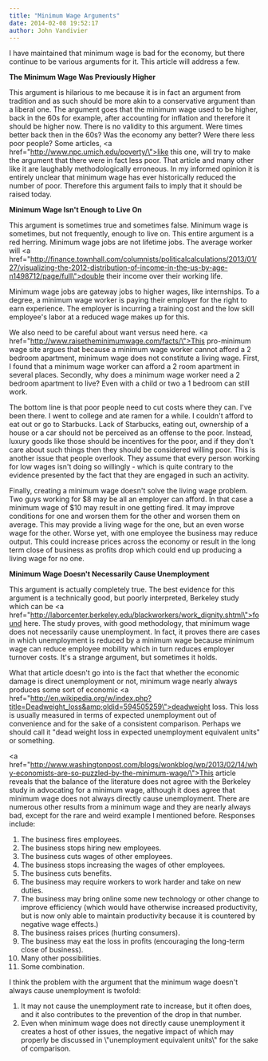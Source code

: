 ```yaml
---
title: "Minimum Wage Arguments"
date: 2014-02-08 19:52:17
author: John Vandivier
---
```




I have maintained that minimum wage is bad for the economy, but there continue to be various arguments for it. This article will address a few.

<strong>The Minimum Wage Was Previously Higher</strong>

This argument is hilarious to me because it is in fact an argument from tradition and as such should be more akin to a conservative argument than a liberal one. The argument goes that the minimum wage used to be higher, back in the 60s for example, after accounting for inflation and therefore it should be higher now. There is no validity to this argument. Were times better back then in the 60s? Was the economy any better? Were there less poor people? Some articles, <a href=\"http://www.npc.umich.edu/poverty/\">like this one</a>, will try to make the argument that there were in fact less poor. That article and many other like it are laughably methodologically erroneous. In my informed opinion it is entirely unclear that minimum wage has ever historically reduced the number of poor. Therefore this argument fails to imply that it should be raised today.

<b>Minimum</b><strong> Wage Isn't Enough to Live On</strong>

This argument is sometimes true and sometimes false. Minimum wage is sometimes, but not frequently, enough to live on. This entire argument is a red herring. Minimum wage jobs are not lifetime jobs. The average worker will <a href=\"http://finance.townhall.com/columnists/politicalcalculations/2013/01/27/visualizing-the-2012-distribution-of-income-in-the-us-by-age-n1498712/page/full\">double their income over their working life</a>.

Minimum wage jobs are gateway jobs to higher wages, like internships. To a degree, a minimum wage worker is paying their employer for the right to earn experience. The employer is incurring a training cost and the low skill employee's labor at a reduced wage makes up for this.

We also need to be careful about want versus need here. <a href=\"http://www.raisetheminimumwage.com/facts/\">This pro-minimum wage site</a> argues that because a minimum wage worker cannot afford a 2 bedroom apartment, minimum wage does not constitute a living wage. First, I found that a minimum wage worker can afford a 2 room apartment in several places. Secondly, why does a minimum wage worker need a 2 bedroom apartment to live? Even with a child or two a 1 bedroom can still work.

The bottom line is that poor people need to cut costs where they can. I've been there. I went to college and ate ramen for a while. I couldn't afford to eat out or go to Starbucks. Lack of Starbucks, eating out, ownership of a house or a car should not be perceived as an offense to the poor. Instead, luxury goods like those should be incentives for the poor, and if they don't care about such things then they should be considered willing poor. This is another issue that people overlook. They assume that every person working for low wages isn't doing so willingly - which is quite contrary to the evidence presented by the fact that they are engaged in such an activity.

Finally, creating a minimum wage doesn't solve the living wage problem. Two guys working for $8 may be all an employer can afford. In that case a minimum wage of $10 may result in one getting fired. It may improve conditions for one and worsen them for the other and worsen them on average. This may provide a living wage for the one, but an even worse wage for the other. Worse yet, with one employee the business may reduce output. This could increase prices across the economy or result in the long term close of business as profits drop which could end up producing a living wage for no one.

<strong>Minimum Wage Doesn't Necessarily Cause Unemployment</strong>

This argument is actually completely true. The best evidence for this argument is a technically good, but poorly interpreted, Berkeley study which can be <a href=\"http://laborcenter.berkeley.edu/blackworkers/work_dignity.shtml\">found here</a>. The study proves, with good methodology, that minimum wage does not necessarily cause unemployment. In fact, it proves there are cases in which unemployment is reduced by a minimum wage because minimum wage can reduce employee mobility which in turn reduces employer turnover costs. It's a strange argument, but sometimes it holds.

What that article doesn't go into is the fact that whether the economic damage is direct unemployment or not, minimum wage nearly always produces some sort of economic <a href=\"http://en.wikipedia.org/w/index.php?title=Deadweight_loss&amp;oldid=594505259\">deadweight loss</a>. This loss is usually measured in terms of expected unemployment out of convenience and for the sake of a consistent comparison. Perhaps we should call it \"dead weight loss in expected unemployment equivalent units\" or something.

<a href=\"http://www.washingtonpost.com/blogs/wonkblog/wp/2013/02/14/why-economists-are-so-puzzled-by-the-minimum-wage/\">This article reveals</a> that the balance of the literature does not agree with the Berkeley study in advocating for a minimum wage, although it does agree that minimum wage does not always directly cause unemployment. There are numerous other results from a minimum wage and they are nearly always bad, except for the rare and weird example I mentioned before. Responses include:
<ol>
	<li>The business fires employees.</li>
	<li>The business stops hiring new employees.</li>
	<li>The business cuts wages of other employees.</li>
	<li>The business stops increasing the wages of other employees.</li>
	<li>The business cuts benefits.</li>
	<li>The business may require workers to work harder and take on new duties.</li>
	<li>The business may bring online some new technology or other change to improve efficiency (which would have otherwise increased productivity, but is now only able to maintain productivity because it is countered by negative wage effects.)</li>
	<li><span style=\"line-height: 1.5em;\">The business raises prices (hurting consumers).</span></li>
	<li>The business may eat the loss in profits (encouraging the long-term close of business).</li>
	<li>Many other possibilities.</li>
	<li>Some combination.</li>
</ol>
I think the problem with the argument that the minimum wage doesn't always cause unemployment is twofold:
<ol>
	<li>It may not cause the unemployment rate to increase, but it often does, and it also contributes to the prevention of the drop in that number.</li>
	<li>Even when minimum wage does not directly cause unemployment it creates a host of other issues, the negative impact of which may properly be discussed in \"unemployment equivalent units\" for the sake of comparison.</li>
</ol>